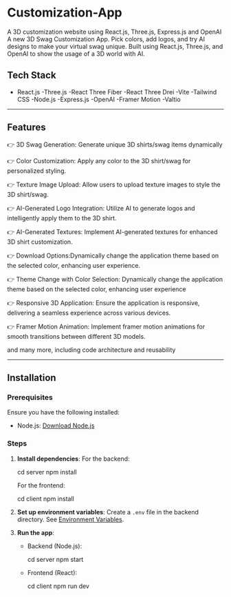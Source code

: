 #  Customization-App
 A 3D customization website using React.js, Three.js, Express.js and OpenAI 
 A new 3D Swag Customization App. Pick colors, add logos, and try AI designs to make your virtual swag unique. Built using React.js, Three.js, and OpenAI to show the usage of a 3D world with AI.

 ## Tech Stack

- React.js
-Three.js
-React Three Fiber
-React Three Drei
-Vite
-Tailwind CSS
-Node.js
-Express.js
-OpenAI
-Framer Motion
-Valtio
---

## Features

👉 3D Swag Generation: Generate unique 3D shirts/swag items dynamically

👉 Color Customization: Apply any color to the 3D shirt/swag for personalized styling.

👉 Texture Image Upload: Allow users to upload texture images to style the 3D shirt/swag.

👉 AI-Generated Logo Integration: Utilize AI to generate logos and intelligently apply them to the 3D shirt.

👉 AI-Generated Textures: Implement AI-generated textures for enhanced 3D shirt customization.

👉 Download Options:Dynamically change the application theme based on the selected color, enhancing user experience.

👉 Theme Change with Color Selection: Dynamically change the application theme based on the selected color, enhancing user experience

👉 Responsive 3D Application: Ensure the application is responsive, delivering a seamless experience across various devices.

👉 Framer Motion Animation: Implement framer motion animations for smooth transitions between different 3D models.

and many more, including code architecture and reusability

---

## Installation

### Prerequisites
Ensure you have the following installed:
- Node.js: [Download Node.js](https://nodejs.org/)

### Steps

1. **Install dependencies**:
    For the backend:
    
    cd server
    npm install
    

    For the frontend:
    
    cd client
    npm install
    


2. **Set up environment variables**: Create a `.env` file in the backend directory. See [Environment Variables](#environment-variables).

3. **Run the app**:
    - Backend (Node.js):
      
      cd server
      npm start
     

    - Frontend (React):
   
      cd client
      npm run dev
